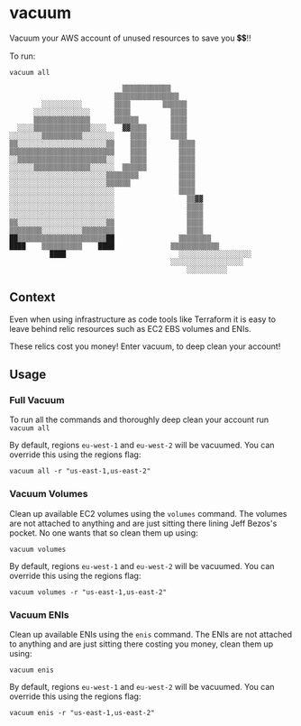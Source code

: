 # vacuum

Vacuum your AWS account of unused resources to save you 💲💲!!

To run:
```
vacuum all
```

```
                            ▒▒▒▒▒▒▒▒▒▒▒▒
                          ▒▒▒▒▒▒▒▒▒▒▒▒▒▒▒▒
        ░░░░░░░░░░        ▒▒▒▒        ▒▒▒▒▒▒
      ░░░░░░░░░░░░░░      ▒▒▒▒          ▒▒▒▒
      ▒▒▒▒▒▒▒▒▒▒▒▒▒▒      ▒▒▒▒▒▒        ▒▒▒▒
  ░░░░▒▒▒▒▒▒▒▒▒▒▒▒▒▒░░░░    ▓▓▒▒▒▒      ▒▒▒▒
░░░░░░░░▒▒▒▒▒▒▒▒▒▒░░░░░░░░    ▒▒▒▒      ▒▒▒▒
▒▒░░░░░░░░░░░░░░░░░░░░░░▒▒    ▒▒▒▒        ▒▒▒▒
▒▒▒▒▒▒▒▒▒▒▒▒▒▒▒▒▒▒▒▒▒▒▒▒▒▒    ▒▒▒▒        ▒▒▒▒
░░▒▒▒▒▒▒▒▒▒▒▒▒▒▒▒▒▒▒▒▒▒▒░░    ▒▒▒▒        ▒▒▒▒
░░░░░░▒▒▒▒▒▒▒▒▒▒▒▒▒▒░░░░░░  ▒▒▒▒▒▒        ▒▒▒▒
░░░░░░░░░░░░░░░░░░░░░░░░▒▒▒▒▒▒▒▒          ▒▒▒▒
░░░░░░░░░░░░░░░░░░░░░░░░▒▒▒▒▒▒            ▒▒▒▒
░░░░░░░░░░░░░░░░░░░░░░░░░░                ▒▒▒▒
░░░░░░░░░░░░░░░░░░░░░░░░░░                  ▒▒▓▓
░░░░░░░░░░░░░░░░░░░░░░░░░░                  ▒▒▒▒
░░░░░░░░░░░░░░░░░░░░░░░░░░                  ▒▒▒▒
▒▒░░░░░░░░░░░░░░░░░░░░░░▒▒                  ▒▒▒▒
▒▒▒▒▒▒▒▒░░░░░░░░░░▒▒▒▒▒▒▒▒                  ▒▒▒▒
██▒▒▒▒▒▒▒▒▒▒▒▒▒▒▒▒▒▒▒▒▒▒██                ▒▒▒▒▒▒▒▒
████    ▒▒▒▒▒▒▒▒▒▒    ████              ▒▒▒▒▒▒▒▒▒▒▒▒
          ████                            ░░░░░░░░░░░░░░░░░░
                                        ░░░░░░░░░░░░░░░░░░
                                            ░░░░░░░░░░
```

## Context

Even when using infrastructure as code tools like Terraform it is easy to leave behind relic resources such as EC2 EBS volumes and ENIs.

These relics cost you money!  Enter vacuum, to deep clean your account!

## Usage

### Full Vacuum

To run all the commands and thoroughly deep clean your account run `vacuum all`

By default, regions `eu-west-1` and `eu-west-2` will be vacuumed.  You can override this using the regions flag:

```
vacuum all -r "us-east-1,us-east-2"
```

### Vacuum Volumes

Clean up available EC2 volumes using the `volumes` command.  The volumes are not attached to anything and are just sitting there lining Jeff Bezos's pocket.  No one wants that so clean them up using:

```
vacuum volumes
```

By default, regions `eu-west-1` and `eu-west-2` will be vacuumed.  You can override this using the regions flag:

```
vacuum volumes -r "us-east-1,us-east-2"
```


### Vacuum ENIs

Clean up available ENIs using the `enis` command.  The ENIs are not attached to anything and are just sitting there costing you money, clean them up using:

```
vacuum enis
```

By default, regions `eu-west-1` and `eu-west-2` will be vacuumed.  You can override this using the regions flag:

```
vacuum enis -r "us-east-1,us-east-2"
```

